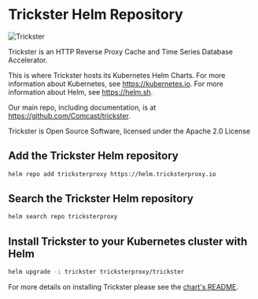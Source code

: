 # Trickster Helm Repository

![Trickster](https://helm.tricksterproxy.io/img/trickster-horizontal.png)

Trickster is an HTTP Reverse Proxy Cache and Time Series Database Accelerator.

This is where Trickster hosts its Kubernetes Helm Charts. For more information about Kubernetes, see <https://kubernetes.io>. For more information about Helm, see <https://helm.sh>.

Our main repo, including documentation, is at <https://github.com/Comcast/trickster>.

Trickster is Open Source Software, licensed under the Apache 2.0 License

## Add the Trickster Helm repository

```bash
helm repo add tricksterproxy https://helm.tricksterproxy.io
```

## Search the Trickster Helm repository

```bash
helm search repo tricksterproxy
```

## Install Trickster to your Kubernetes cluster with Helm

```bash
helm upgrade -i trickster tricksterproxy/trickster
```

For more details on installing Trickster please see the [chart's README](https://github.com/tricksterproxy/helm-charts/tree/master/charts/trickster).

